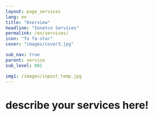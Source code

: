 ```yaml
---
layout: page_services
lang: en
title: "Overview"
headline: "Innetco Services"
permalink: /en/services/
icon: "fa fa-star"
cover: "images/cover3.jpg"

sub_nav: true
parent: service
sub_level: 001

img1: /images/inpost_temp.jpg
---
```


# describe your services here!